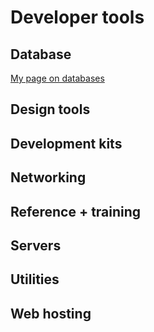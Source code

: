 # Developer tools
## Database ##
[My page on databases](databases.md)
## Design tools ##
## Development kits ## 
## Networking ##
## Reference + training ## 
## Servers ## 
## Utilities ## 
## Web hosting ## 
